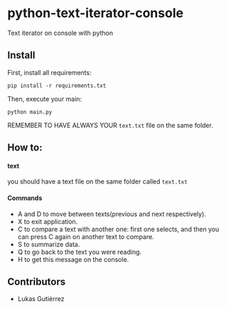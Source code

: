# python-text-iterator-console
Text iterator on console with python


## Install

First, install all requirements:

```
pip install -r requirements.txt
```

Then, execute your main:
```
python main.py
```

REMEMBER TO HAVE ALWAYS YOUR `text.txt` file on the same folder.

## How to:

#### text

you should have a text file on the same folder called `text.txt`

#### Commands 

* A and D to move between texts(previous and next respectively).
* X to exit application.
* C to compare a text with another one: first one selects, and then you can press C again on another text to compare.
* S to summarize data.
* Q to go back to the text you were reading.
* H to get this message on the console.

## Contributors
* Lukas Gutiérrez
